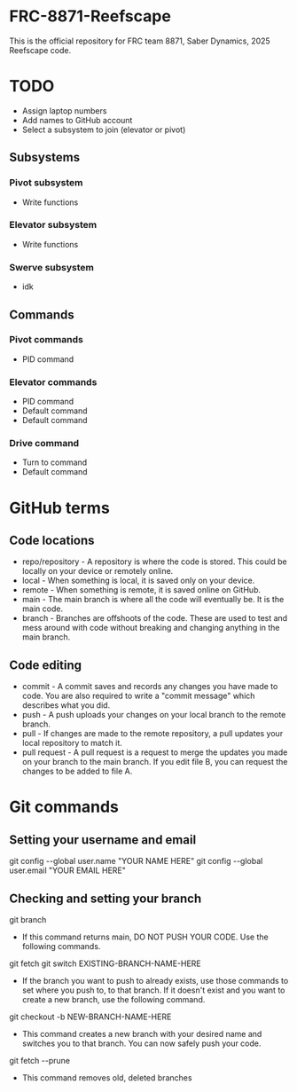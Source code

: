 ﻿# FRC-8871-Reefscape
This is the official repository for FRC team 8871, Saber Dynamics, 2025 Reefscape code.

# TODO

- Assign laptop numbers
- Add names to GitHub account
- Select a subsystem to join (elevator or pivot)

## Subsystems
### Pivot subsystem
- Write functions
### Elevator subsystem
- Write functions
### Swerve subsystem
- idk

## Commands
### Pivot commands
- PID command
### Elevator commands
- PID command
- Default command
- Default command
### Drive command
- Turn to command
- Default command






# GitHub terms
## Code locations
- repo/repository - A repository is where the code is stored. This could be locally on your device or remotely online.
- local - When something is local, it is saved only on your device.
- remote - When something is remote, it is saved online on GitHub.
- main - The main branch is where all the code will eventually be. It is the main code.
- branch - Branches are offshoots of the code. These are used to test and mess around with code without breaking and changing anything in the main branch.
## Code editing
- commit - A commit saves and records any changes you have made to code. You are also required to write a "commit message" which describes what you did.
- push - A push uploads your changes on your local branch to the remote branch.
- pull - If changes are made to the remote repository, a pull updates your local repository to match it.
- pull request - A pull request is a request to merge the updates you made on your branch to the main branch. If you edit file B, you can request the changes to be added to file A.

# Git commands
## Setting your username and email
git config --global user.name "YOUR NAME HERE"
git config --global user.email "YOUR EMAIL HERE"

## Checking and setting your branch
git branch
- If this command returns main, DO NOT PUSH YOUR CODE. Use the following commands.

git fetch
git switch EXISTING-BRANCH-NAME-HERE
- If the branch you want to push to already exists, use those commands to set where you push to, to that branch. If it doesn't exist and you want to create a new branch, use the following command.

git checkout -b NEW-BRANCH-NAME-HERE
- This command creates a new branch with your desired name and switches you to that branch. You can now safely push your code.

git fetch --prune
- This command removes old, deleted branches


